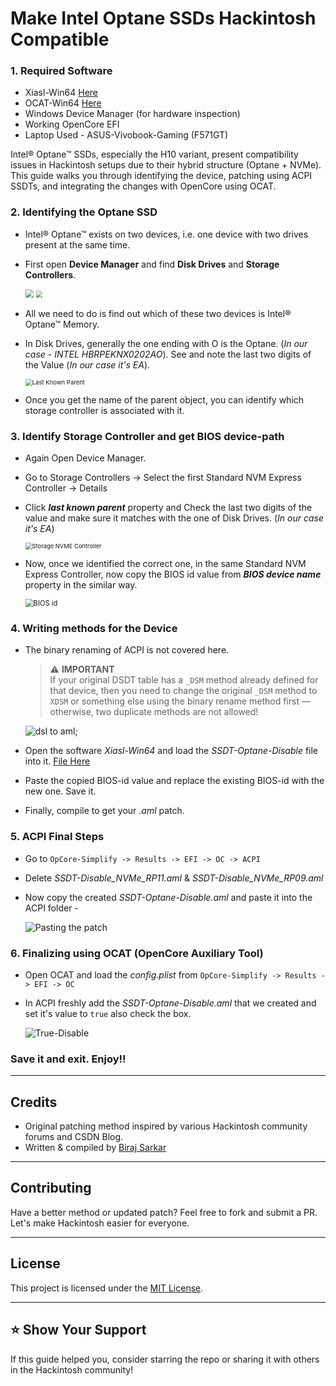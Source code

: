 # Make Intel Optane SSDs Hackintosh Compatible

### 1. Required Software

- Xiasl-Win64 [Here](https://github.com/ic005k/Xiasl/releases/download/1.1.67/Xiasl-Win64.zip)
- OCAT-Win64 [Here](https://github.com/ic005k/OCAuxiliaryTools/releases/download/20250001/OCAT-Win64.zip)
- Windows Device Manager (for hardware inspection)
- Working OpenCore EFI
- Laptop Used - ASUS-Vivobook-Gaming (F571GT)

Intel® Optane™ SSDs, especially the H10 variant, present compatibility issues in Hackintosh setups due to their hybrid structure (Optane + NVMe).
This guide walks you through identifying the device, patching using ACPI SSDTs, and integrating the changes with OpenCore using OCAT.

### 2. Identifying the Optane SSD

- Intel® Optane™ exists on two devices, i.e. one device with two drives present at the same time.

- First open **Device Manager** and find **Disk Drives** and **Storage Controllers**.

  <img src="https://i.postimg.cc/WzKbqVRd/20-July-02-36-48-PM-vlc.jpg" style="zoom: 80%;" />

  <img src="https://i.postimg.cc/HsV9q9Bz/20-July-02-38-04-PM-vlc.jpg" style="zoom: 68%;" />

- All we need to do is find out which of these two devices is Intel® Optane™ Memory.

- In Disk Drives, generally the one ending with O is the Optane. (*In our case - INTEL HBRPEKNX0202AO*). See and note the last two digits of the Value (*In our case it's EA*).

  <img src="https://i.postimg.cc/tTFFqBLQ/20-July-02-35-06-PM-vlc.jpg" alt="Last Known Parent" style="zoom: 68%;" />

- Once you get the name of the parent object, you can identify which storage controller is associated with it.

### 3. Identify Storage Controller and get BIOS device-path

- Again Open Device Manager.

- Go to Storage Controllers -> Select the first Standard NVM Express Controller -> Details

- Click ***last known parent*** property and Check the last two digits of the value and make sure it matches with the one of Disk Drives. (*In our case it's EA*)

  <img src="https://i.postimg.cc/gkm4TNDQ/20-July-03-25-58-PM-vlc.jpg" alt="Storage NVME Controller" style="zoom:67%;" />

- Now, once we identified the correct one, in the same Standard NVM Express Controller, now copy the BIOS id value from ***BIOS device name*** property in the similar way.

  <img src="https://i.postimg.cc/d3DYGr1V/20-July-03-47-06-PM-vlc.jpg" alt="BIOS id" style="zoom: 80%;" />

### 4. Writing methods for the Device

- The binary renaming of ACPI is not covered here.

  > ⚠️ **IMPORTANT**  
  > If your original DSDT table has a `_DSM` method already defined for that device, then you need to change the original `_DSM` method to `XDSM` or something else using the binary rename method first — otherwise, two duplicate methods are not allowed!


  <img src="https://i.postimg.cc/jSZxGx7N/20-July-03-56-18-PM-vlc.jpg" alt="dsl to aml;" />

- Open the software *Xiasl-Win64* and load the *SSDT-Optane-Disable* file into it.  [File Here](https://github.com/Biraj2004/intel-optane-ssd-disable/blob/main/SSDT-Optane-Disable.aml)

- Paste the copied BIOS-id value and replace the existing BIOS-id with the new one. Save it.

- Finally, compile to get your *.aml* patch.

### 5. ACPI Final Steps

- Go to `OpCore-Simplify -> Results -> EFI -> OC -> ACPI`

- Delete *SSDT-Disable_NVMe_RP11.aml* & *SSDT-Disable_NVMe_RP09.aml*

- Now copy the created *SSDT-Optane-Disable.aml* and paste it into the ACPI folder -

  ![Pasting the patch](https://i.postimg.cc/RZyfnxMk/20-July-04-07-27-PM-vlc.jpg)

### 6. Finalizing using OCAT (OpenCore Auxiliary Tool)

- Open OCAT and load the *config.plist* from `OpCore-Simplify -> Results -> EFI -> OC`

- In ACPI freshly add the *SSDT-Optane-Disable.aml* that we created and set it's value to `true` also check the box.

  ![True-Disable](https://i.postimg.cc/ZRcXqcrM/20-July-04-26-19-PM-vlc.jpg)

### Save it and exit. Enjoy!!

---

## Credits

- Original patching method inspired by various Hackintosh community forums and CSDN Blog.
- Written & compiled by [Biraj Sarkar](https://github.com/Biraj2004)

---

## Contributing

Have a better method or updated patch? Feel free to fork and submit a PR. Let's make Hackintosh easier for everyone.

---

## License

This project is licensed under the [MIT License](LICENSE).

---

## ⭐ Show Your Support

If this guide helped you, consider starring the repo or sharing it with others in the Hackintosh community!
